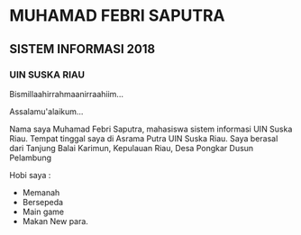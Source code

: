 # MUHAMAD FEBRI SAPUTRA
## SISTEM INFORMASI 2018
### UIN SUSKA RIAU


Bismillaahirrahmaanirraahiim...

Assalamu'alaikum...

Nama saya Muhamad Febri Saputra, mahasiswa sistem informasi UIN Suska Riau. Tempat tinggal saya di Asrama Putra UIN Suska Riau. Saya berasal dari Tanjung Balai Karimun, Kepulauan Riau, Desa Pongkar Dusun Pelambung

Hobi saya :
- Memanah
- Bersepeda
- Main game
- Makan
New para.
